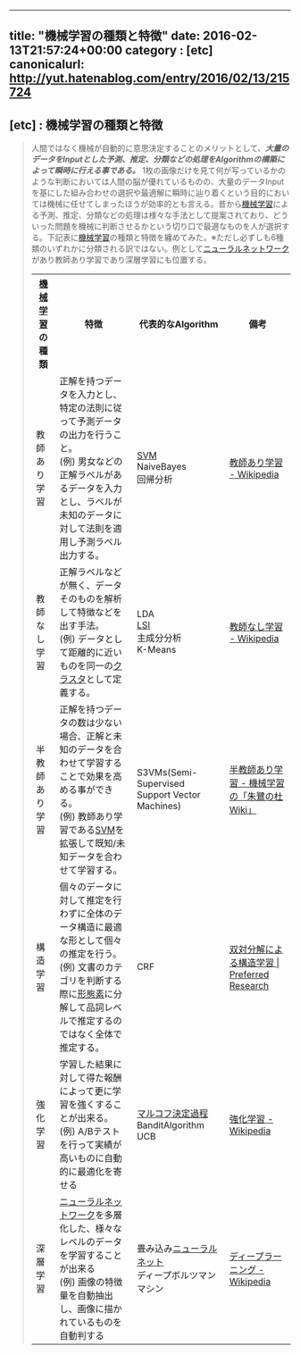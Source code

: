 
---
title: "機械学習の種類と特徴"
date: 2016-02-13T21:57:24+00:00
category : [etc]
canonicalurl: http://yut.hatenablog.com/entry/2016/02/13/215724
---

## [etc] : 機械学習の種類と特徴


<blockquote>
    <p>人間ではなく機械が自動的に意思決定することのメリットとして、<i><b>大量のデータをInputとした予測、推定、分類などの処理をAlgorithmの構築によって瞬時に行える事である。</b></i> 1枚の画像だけを見て何が写っているかのような判断においては人間の脳が優れているものの、大量のデータInputを基にした組み合わせの選択や最適解に瞬時に辿り着くという目的においては機械に任せてしまったほうが効率的とも言える。昔から<a class="keyword" href="http://d.hatena.ne.jp/keyword/%B5%A1%B3%A3%B3%D8%BD%AC">機械学習</a>による予測、推定、分類などの処理は様々な手法として提案されており、どういった問題を機械に判断させるかという切り口で最適なものを人が選択する。下記表に<a class="keyword" href="http://d.hatena.ne.jp/keyword/%B5%A1%B3%A3%B3%D8%BD%AC">機械学習</a>の種類と特徴を纏めてみた。※ただし必ずしも6種類のいずれかに分類される訳ではない。例として<a class="keyword" href="http://d.hatena.ne.jp/keyword/%A5%CB%A5%E5%A1%BC%A5%E9%A5%EB%A5%CD%A5%C3%A5%C8%A5%EF%A1%BC%A5%AF">ニューラルネットワーク</a>があり教師あり学習であり深層学習にも位置する。</p>

<table>
<tr>
<th> <a class="keyword" href="http://d.hatena.ne.jp/keyword/%B5%A1%B3%A3%B3%D8%BD%AC">機械学習</a>の種類 </th>
<th> 特徴 </th>
<th> 代表的なAlgorithm </th>
<th> 備考 </th>
</tr>
<tr>
<td> 教師あり学習 </td>
<td> 正解を持つデータを入力とし、特定の法則に従って予測データの出力を行うこと。<br>(例) 男女などの正解ラベルがあるデータを入力とし、ラベルが未知のデータに対して法則を適用し予測ラベル出力する。</td>
<td> <a class="keyword" href="http://d.hatena.ne.jp/keyword/SVM">SVM</a><br>NaiveBayes<br>回帰分析 </td>
<td><a href="https://ja.wikipedia.org/wiki/%E6%95%99%E5%B8%AB%E3%81%82%E3%82%8A%E5%AD%A6%E7%BF%92">教師あり学習 - Wikipedia</a></td>
</tr>
<tr>
<td> 教師なし学習 </td>
<td> 正解ラベルなどが無く、データそのものを解析して特徴などを出す手法。<br> (例) データとして距離的に近いものを同一の<a class="keyword" href="http://d.hatena.ne.jp/keyword/%A5%AF%A5%E9%A5%B9%A5%BF">クラスタ</a>として定義する。 </td>
<td> LDA<br><a class="keyword" href="http://d.hatena.ne.jp/keyword/LSI">LSI</a><br>主成分分析<br>K-Means </td>
<td><a href="https://ja.wikipedia.org/wiki/%E6%95%99%E5%B8%AB%E3%81%AA%E3%81%97%E5%AD%A6%E7%BF%92">教師なし学習 - Wikipedia</a></td>
</tr>
<tr>
<td> 半教師あり学習 </td>
<td> 正解を持つデータの数は少ない場合、正解と未知のデータを合わせて学習することで効果を高める事ができる。<br> (例)  教師あり学習である<a class="keyword" href="http://d.hatena.ne.jp/keyword/SVM">SVM</a>を拡張して既知/未知データを合わせて学習する。 </td>
<td> S3VMs(Semi-Supervised Support Vector Machines) </td>
<td><a href="http://ibisforest.org/index.php?%E5%8D%8A%E6%95%99%E5%B8%AB%E3%81%82%E3%82%8A%E5%AD%A6%E7%BF%92">半教師あり学習 - 機械学習の「朱鷺の杜Wiki」</a></td>
</tr>
<tr>
<td> 構造学習 </td>
<td> 個々のデータに対して推定を行わずに全体のデータ構造に最適な形として個々の推定を行う。<br> (例) 文書のカテゴリを判断する際に<a class="keyword" href="http://d.hatena.ne.jp/keyword/%B7%C1%C2%D6%C1%C7">形態素</a>に分解して品詞レベルで推定するのではなく全体で推定する。</td>
<td> CRF </td>
<td><a href="https://research.preferred.jp/2010/11/dual-decomposition/">双対分解による構造学習 | Preferred Research</a></td>
</tr>
<tr>
<td> 強化学習 </td>
<td> 学習した結果に対して得た報酬によって更に学習を強くすることが出来る。<br> (例) A/Bテストを行って実績が高いものに自動的に最適化を寄せる </td>
<td> <a class="keyword" href="http://d.hatena.ne.jp/keyword/%A5%DE%A5%EB%A5%B3%A5%D5%B7%E8%C4%EA%B2%E1%C4%F8">マルコフ決定過程</a><br>BanditAlgorithm<br>UCB </td>
<td> <a href="https://ja.wikipedia.org/wiki/%E5%BC%B7%E5%8C%96%E5%AD%A6%E7%BF%92">強化学習 - Wikipedia</a></td>
</tr>
<tr>
<td> 深層学習 </td>
<td> <a class="keyword" href="http://d.hatena.ne.jp/keyword/%A5%CB%A5%E5%A1%BC%A5%E9%A5%EB%A5%CD%A5%C3%A5%C8%A5%EF%A1%BC%A5%AF">ニューラルネットワーク</a>を多層化した、様々なレベルのデータを学習することが出来る <br> (例) 画像の特徴量を自動抽出し、画像に描かれているものを自動判する </td>
<td> 畳み込み<a class="keyword" href="http://d.hatena.ne.jp/keyword/%A5%CB%A5%E5%A1%BC%A5%E9%A5%EB%A5%CD%A5%C3%A5%C8">ニューラルネット</a><br>ディープボルツマンマシン </td>
<td><a href="https://ja.wikipedia.org/wiki/%E3%83%87%E3%82%A3%E3%83%BC%E3%83%97%E3%83%A9%E3%83%BC%E3%83%8B%E3%83%B3%E3%82%B0">ディープラーニング - Wikipedia</a></td>
</tr>
</table>
</blockquote>



